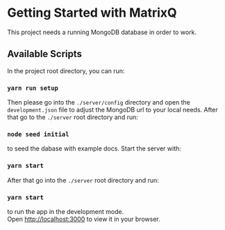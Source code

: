 # Getting Started with MatrixQ

This project needs a running MongoDB database in order to work.

## Available Scripts

In the project root directory, you can run:

### `yarn run setup`

Then please go into the `./server/config` directory and open the `development.json` file to adjust the MongoDB url to your local needs. After that go to the `./server` root directory and run:

### `node seed initial`

to seed the dabase with example docs. Start the server with:

### `yarn start`

After that go into the `./server` root directory and run:

### `yarn start`

to run the app in the development mode.\
Open [http://localhost:3000](http://localhost:3000) to view it in your browser.